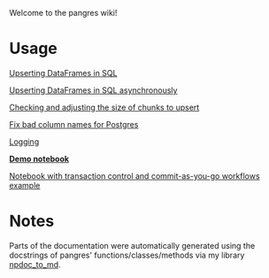 Welcome to the pangres wiki!

# Usage

[Upserting DataFrames in SQL](https://github.com/ThibTrip/pangres/wiki/Upsert)

[Upserting DataFrames in SQL asynchronously](https://github.com/ThibTrip/pangres/wiki/Aupsert)

[Checking and adjusting the size of chunks to upsert](https://github.com/ThibTrip/pangres/wiki/Chunksize-Adjustment)

[Fix bad column names for Postgres](https://github.com/ThibTrip/pangres/wiki/Fix-bad-column-names-postgres)

[Logging](https://github.com/ThibTrip/pangres/wiki/Logging)

[**Demo notebook**](https://github.com/ThibTrip/pangres/blob/master/demos/pangres_demo.ipynb)

[Notebook with transaction control and commit-as-you-go workflows example](https://github.com/ThibTrip/pangres/blob/master/demos/transaction_control.ipynb)

# Notes

Parts of the documentation were automatically generated using the docstrings of pangres' functions/classes/methods via my library [npdoc_to_md](https://github.com/ThibTrip/npdoc_to_md).